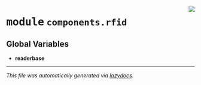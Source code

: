 <!-- markdownlint-disable -->

<a href="https://github.com/MiczFlor/RPi-Jukebox-RFID/tree/future3/develop/src/jukebox/src/jukebox/components/rfid/__init__.py#L0"><img align="right" style="float:right;" src="https://img.shields.io/badge/-source-cccccc?style=flat-square"></a>

# <kbd>module</kbd> `components.rfid`




**Global Variables**
---------------
- **readerbase**




---

_This file was automatically generated via [lazydocs](https://github.com/ml-tooling/lazydocs)._
